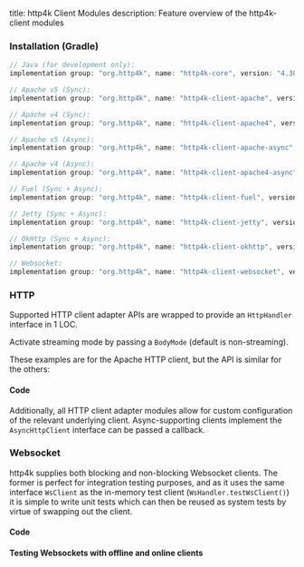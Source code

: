 title: http4k Client Modules
description: Feature overview of the http4k-client modules

### Installation (Gradle)

```groovy
// Java (for development only):
implementation group: "org.http4k", name: "http4k-core", version: "4.30.0.0"

// Apache v5 (Sync): 
implementation group: "org.http4k", name: "http4k-client-apache", version: "4.30.0.0"

// Apache v4 (Sync): 
implementation group: "org.http4k", name: "http4k-client-apache4", version: "4.30.0.0"

// Apache v5 (Async): 
implementation group: "org.http4k", name: "http4k-client-apache-async", version: "4.30.0.0"

// Apache v4 (Async): 
implementation group: "org.http4k", name: "http4k-client-apache4-async", version: "4.30.0.0"

// Fuel (Sync + Async): 
implementation group: "org.http4k", name: "http4k-client-fuel", version: "4.30.0.0"

// Jetty (Sync + Async): 
implementation group: "org.http4k", name: "http4k-client-jetty", version: "4.30.0.0"

// OkHttp (Sync + Async): 
implementation group: "org.http4k", name: "http4k-client-okhttp", version: "4.30.0.0"

// Websocket: 
implementation group: "org.http4k", name: "http4k-client-websocket", version: "4.30.0.0"
```

### HTTP
Supported HTTP client adapter APIs are wrapped to provide an `HttpHandler` interface in 1 LOC.

Activate streaming mode by passing a `BodyMode` (default is non-streaming).

These examples are for the Apache HTTP client, but the API is similar for the others:

#### Code [<img class="octocat"/>](https://github.com/http4k/http4k/blob/master/src/docs/guide/reference/clients/example_http.kt)

<script src="https://gist-it.appspot.com/https://github.com/http4k/http4k/blob/master/src/docs/guide/reference/clients/example_http.kt"></script>

Additionally, all HTTP client adapter modules allow for custom configuration of the relevant underlying client. Async-supporting clients implement the `AsyncHttpClient` interface can be passed a callback.

### Websocket
http4k supplies both blocking and non-blocking Websocket clients. The former is perfect for integration testing purposes, and as it uses the same interface `WsClient` as the in-memory test client (`WsHandler.testWsClient()`) it is simple to write unit tests which can then be reused as system tests by virtue of swapping out the client.

#### Code [<img class="octocat"/>](https://github.com/http4k/http4k/blob/master/src/docs/guide/reference/clients/example_websocket.kt)

<script src="https://gist-it.appspot.com/https://github.com/http4k/http4k/blob/master/src/docs/guide/reference/clients/example_websocket.kt"></script>

#### Testing Websockets with offline and online clients [<img class="octocat"/>](https://github.com/http4k/http4k/blob/master/src/docs/guide/reference/clients/TestingWebsockets.kt)

<script src="https://gist-it.appspot.com/https://github.com/http4k/http4k/blob/master/src/docs/guide/reference/clients/TestingWebsockets.kt"></script>

